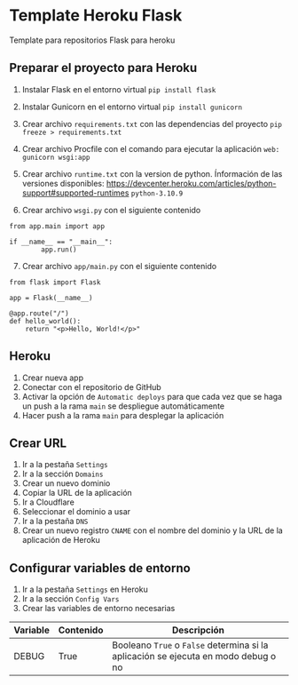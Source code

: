 # Template Heroku Flask
Template para repositorios Flask para heroku

## Preparar el proyecto para Heroku
1) Instalar Flask en el entorno virtual
`pip install flask`

2) Instalar Gunicorn en el entorno virtual
`pip install gunicorn`

3) Crear archivo `requirements.txt` con las dependencias del proyecto
`pip freeze > requirements.txt`

4) Crear archivo Procfile con el comando para ejecutar la aplicación
`web: gunicorn wsgi:app`

5) Crear archivo `runtime.txt` con la version de python. Ínformación de las versiones disponibles: https://devcenter.heroku.com/articles/python-support#supported-runtimes
`python-3.10.9`

6) Crear archivo `wsgi.py` con el siguiente contenido
```
from app.main import app
 
if __name__ == "__main__":
        app.run()
```

7) Crear archivo `app/main.py` con el siguiente contenido
```
from flask import Flask

app = Flask(__name__)

@app.route("/")
def hello_world():
    return "<p>Hello, World!</p>"
```

## Heroku
1) Crear nueva app
2) Conectar con el repositorio de GitHub
3) Activar la opción de `Automatic deploys` para que cada vez que se haga un push a la rama `main` se despliegue automáticamente
4) Hacer push a la rama `main` para desplegar la aplicación

## Crear URL
1) Ir a la pestaña `Settings`
2) Ir a la sección `Domains`
3) Crear un nuevo dominio
4) Copiar la URL de la aplicación
5) Ir a Cloudflare
6) Seleccionar el dominio a usar
7) Ir a la pestaña `DNS`
8) Crear un nuevo registro `CNAME` con el nombre del dominio y la URL de la aplicación de Heroku

## Configurar variables de entorno
1) Ir a la pestaña `Settings` en Heroku
2) Ir a la sección `Config Vars`
3) Crear las variables de entorno necesarias

|Variable|Contenido|Descripción|
|---|---|---|
|DEBUG|True|Booleano `True` o `False` determina si la aplicación se ejecuta en modo debug o no